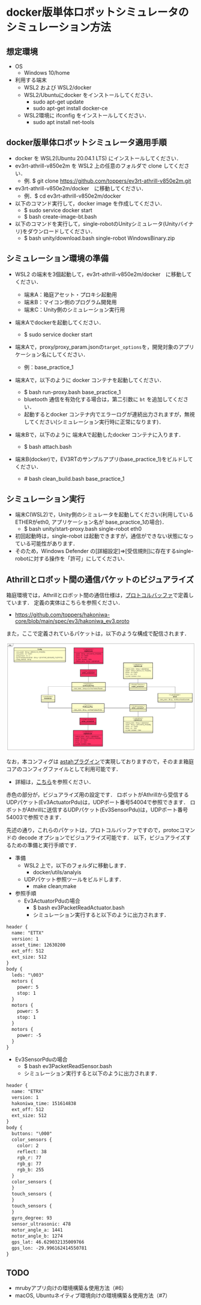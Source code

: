 # docker版単体ロボットシミュレータのシミュレーション方法
## 想定環境
 * OS
   * Windows 10/home
 * 利用する端末
   * WSL2 および WSL2/docker
    * WSL2/Ubuntuにdocker をインストールしてください．
      * sudo apt-get update 
      * sudo apt-get install docker-ce
    * WSL2環境に ifconfig をインストールしてください．
      * sudo apt install net-tools 

## docker版単体ロボットシミュレータ適用手順
* docker を WSL2(Ubuntu 20.04.1 LTS) にインストールしてください．
* ev3rt-athrill-v850e2m を WSL2 上の任意のフォルダで clone してください．
   * 例. $ git clone https://github.com/toppers/ev3rt-athrill-v850e2m.git
* ev3rt-athrill-v850e2m/docker　に移動してください．
   * 例．$ cd ev3rt-athrill-v850e2m/docker
* 以下のコマンド実行して，docker image を作成してください．
   * $ sudo service docker start 
   * $ bash create-image-bt.bash
* 以下のコマンドを実行して，single-robotのUnityシミュレータ(Unityバイナリ)をダウンロードしてください．
   * $ bash unity/download.bash single-robot WindowsBinary.zip

## シミュレーション環境の準備
* WSL2 の端末を3個起動して，ev3rt-athrill-v850e2m/docker　に移動してください．
   * 端末A：箱庭アセット・プロキシ起動用
   * 端末B：マイコン側のプログラム開発用
   * 端末C：Unity側のシミュレーション実行用
* 端末Aでdockerを起動してください．
  * $ sudo service docker start 
* 端末Aで，proxy/proxy_param.jsonの`target_options`を，開発対象のアプリケーション名にしてください．
   * 例：base_practice_1

* 端末Aで，以下のように docker コンテナを起動してください．
   * $ bash run-proxy.bash base_practice_1
    * bluetooth 通信を有効化する場合は，第二引数に `bt` を追加してください．
    * 起動するとdocker コンテナ内でエラーログが連続出力されますが，無視してください(シミュレーション実行時に正常になります)．
* 端末Bで，以下のように 端末Aで起動したdocker コンテナに入ります．
   * $ bash attach.bash
* 端末B(docker)で，EV3RTのサンプルアプリ(base_practice_1)をビルドしてください．
   * \# bash clean_build.bash base_practice_1

## シミュレーション実行
* 端末C(WSL2)で，Unity側のシミュレータを起動してください(利用しているETHERがeth0, アプリケーション名が base_practice_1の場合)．
   * $ bash unity/start-proxy.bash single-robot eth0
* 初回起動時は，single-robot は起動できますが，通信ができない状態になっている可能性があります．
* そのため，Windows Defender の[詳細設定]⇒[受信規則]に存在するsingle-robotに対する操作を「許可」にしてください．

## Athrillとロボット間の通信パケットのビジュアライズ
箱庭環境では，Athrillとロボット間の通信仕様は，[プロトコルバッファ](https://ja.wikipedia.org/wiki/Protocol_Buffers)で定義しています．
定義の実体はこちらを参照ください．

* https://github.com/toppers/hakoniwa-core/blob/main/spec/ev3/hakoniwa_ev3.proto

また，ここで定義されているパケットは，以下のような構成で配信されます．

![ネットワークコンフィグ](/appendix/network-config.png)

なお，本コンフィグは [astahプラグイン](https://astah.change-vision.com/ja/plugins.html)で実現しておりますので，そのまま箱庭コアのコンフィグファイルとして利用可能です．
* 詳細は，[こちら](https://github.com/s-hosoai/hakoniwa-config-astahplugin/tree/4683876a4b24f034ed0c2842ca61a2f37419473a)を参照ください．

赤色の部分が，ビジュアライズ用の設定です．
ロボットがAthrillから受信するUDPパケット(Ev3ActuatorPdu)は，UDPポート番号54004で参照できます．
ロボットがAthrillに送信するUDPパケット(Ev3SensorPdu)は，UDPポート番号54003で参照できます．

先述の通り，これらのパケットは，プロトコルバッファですので，protocコマンドの decode オプションでビジュアライズ可能です．
以下，ビジュアライズするための準備と実行手順です．

* 準備
  * WSL2 上で，以下のフォルダに移動します．
    *  docker/utils/analyis
  * UDPパケット参照ツールをビルドします．
    * make clean;make
* 参照手順
  * Ev3ActuatorPduの場合
    * $ bash ev3PacketReadActuator.bash
    * シミュレーション実行すると以下のように出力されます．

```
header {
  name: "ETTX"
  version: 1
  asset_time: 12630200
  ext_off: 512
  ext_size: 512
}
body {
  leds: "\003"
  motors {
    power: 5
    stop: 1
  }
  motors {
    power: 5
    stop: 1
  }
  motors {
    power: -5
  }
}
```

  * Ev3SensorPduの場合
    * $  bash ev3PacketReadSensor.bash
    * シミュレーション実行すると以下のように出力されます．

```
header {
  name: "ETRX"
  version: 1
  hakoniwa_time: 151614838
  ext_off: 512
  ext_size: 512
}
body {
  buttons: "\000"
  color_sensors {
    color: 2
    reflect: 38
    rgb_r: 77
    rgb_g: 77
    rgb_b: 255
  }
  color_sensors {
  }
  touch_sensors {
  }
  touch_sensors {
  }
  gyro_degree: 93
  sensor_ultrasonic: 478
  motor_angle_a: 1441
  motor_angle_b: 1274
  gps_lat: 46.629032135009766
  gps_lon: -29.996162414550781
}
```

## TODO

- mrubyアプリ向けの環境構築＆使用方法（#6）
- macOS, Ubuntuネイティブ環境向けの環境構築＆使用方法（#7）